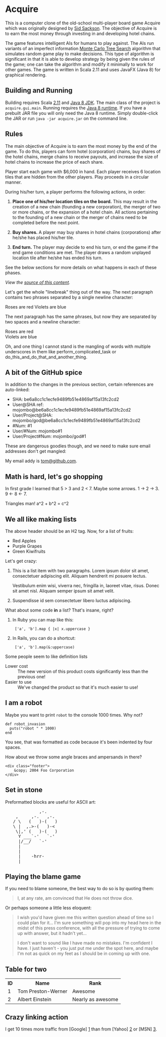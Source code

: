 Acquire
================================

This is a computer clone of the old-school multi-player board game Acquire which was originally designed by [Sid Sackson](https://en.wikipedia.org/wiki/Acquire). The objective of Acquire is to earn the most money through investing in and developing hotel chains. 

The game features intelligent AIs for humans to play against. The AIs run variants of an imperfect information [Monte Carlo Tree Search](https://en.wikipedia.org/wiki/Monte_Carlo_tree_search) algorithm that simulates random game play to make decisions. This type of algorithm is significant in that it is able to develop strategy by being given the rules of the game; one can take the algorithm and modify it minimally to work for other games. The game is written in Scala 2.11 and uses JavaFX (Java 8) for graphical rendering.

Building and Running 
-----------------------
Building requires Scala [2.11](http://www.scala-lang.org/index.html) and [Java 8 JDK](http://www.oracle.com/technetwork/java/javase/downloads/jdk8-downloads-2133151.html). The main class of the project is `acquire.gui.main`.
Running requires the [Java 8 runtime](http://www.oracle.com/technetwork/java/javase/downloads/jre8-downloads-2133155.html). If you have a prebuilt JAR file you will only need the Java 8 runtime. Simply double-click the JAR or run `java -jar acquire.jar` on the command line.

Rules
-----------------------

The main objective of Acquire is to earn the most money by the end of the game. To do this, players can form hotel (corporation) chains, buy shares of the hotel chains, merge chains to receive payouts, and increase the size of hotel chains to increase the price of each share.

Player start each game with $6,000 in hand. Each player receives 6 location tiles that are hidden from the other players. Play proceeds in a circular manner.

During his/her turn, a player performs the following actions, in order:

1. **Place one of his/her location tiles on the board.** This may result in the creation of a new chain (founding a new corporation), the merger of two or more chains, or the expansion of a hotel chain. All actions pertaining to the founding of a new chain or the merger of chains need to be completed before the next point. 

2. **Buy shares.** A player may buy shares in hotel chains (corporations) after he/she has placed his/her tile.

3. **End turn.** The player may decide to end his turn, or end the game if the end game conditions are met. The player draws a random unplayed location tile after he/she has ended his turn.

See the below sections for more details on what happens in each of these phases.




*View the [source of this content](http://github.github.com/github-flavored-markdown/sample_content.html).*

Let's get the whole "linebreak" thing out of the way. The next paragraph contains two phrases separated by a single newline character:

Roses are red
Violets are blue

The next paragraph has the same phrases, but now they are separated by two spaces and a newline character:

Roses are red  
Violets are blue

Oh, and one thing I cannot stand is the mangling of words with multiple underscores in them like perform_complicated_task or do_this_and_do_that_and_another_thing.

A bit of the GitHub spice
-------------------------

In addition to the changes in the previous section, certain references are auto-linked:

* SHA: be6a8cc1c1ecfe9489fb51e4869af15a13fc2cd2
* User@SHA ref: mojombo@be6a8cc1c1ecfe9489fb51e4869af15a13fc2cd2
* User/Project@SHA: mojombo/god@be6a8cc1c1ecfe9489fb51e4869af15a13fc2cd2
* \#Num: #1
* User/#Num: mojombo#1
* User/Project#Num: mojombo/god#1

These are dangerous goodies though, and we need to make sure email addresses don't get mangled:

My email addy is tom@github.com.

Math is hard, let's go shopping
-------------------------------

In first grade I learned that 5 > 3 and 2 < 7. Maybe some arrows. 1 -> 2 -> 3. 9 <- 8 <- 7.

Triangles man! a^2 + b^2 = c^2

We all like making lists
------------------------

The above header should be an H2 tag. Now, for a list of fruits:

* Red Apples
* Purple Grapes
* Green Kiwifruits

Let's get crazy:

1.  This is a list item with two paragraphs. Lorem ipsum dolor
    sit amet, consectetuer adipiscing elit. Aliquam hendrerit
    mi posuere lectus.

    Vestibulum enim wisi, viverra nec, fringilla in, laoreet
    vitae, risus. Donec sit amet nisl. Aliquam semper ipsum
    sit amet velit.

2.  Suspendisse id sem consectetuer libero luctus adipiscing.

What about some code **in** a list? That's insane, right?

1. In Ruby you can map like this:

        ['a', 'b'].map { |x| x.uppercase }

2. In Rails, you can do a shortcut:

        ['a', 'b'].map(&:uppercase)

Some people seem to like definition lists

<dl>
  <dt>Lower cost</dt>
  <dd>The new version of this product costs significantly less than the previous one!</dd>
  <dt>Easier to use</dt>
  <dd>We've changed the product so that it's much easier to use!</dd>
</dl>

I am a robot
------------

Maybe you want to print `robot` to the console 1000 times. Why not?

    def robot_invasion
      puts("robot " * 1000)
    end

You see, that was formatted as code because it's been indented by four spaces.

How about we throw some angle braces and ampersands in there?

    <div class="footer">
        &copy; 2004 Foo Corporation
    </div>

Set in stone
------------

Preformatted blocks are useful for ASCII art:

<pre>
             ,-. 
    ,     ,-.   ,-. 
   / \   (   )-(   ) 
   \ |  ,.>-(   )-< 
    \|,' (   )-(   ) 
     Y ___`-'   `-' 
     |/__/   `-' 
     | 
     | 
     |    -hrr- 
  ___|_____________ 
</pre>

Playing the blame game
----------------------

If you need to blame someone, the best way to do so is by quoting them:

> I, at any rate, am convinced that He does not throw dice.

Or perhaps someone a little less eloquent:

> I wish you'd have given me this written question ahead of time so I
> could plan for it... I'm sure something will pop into my head here in
> the midst of this press conference, with all the pressure of trying to
> come up with answer, but it hadn't yet...
>
> I don't want to sound like
> I have made no mistakes. I'm confident I have. I just haven't - you
> just put me under the spot here, and maybe I'm not as quick on my feet
> as I should be in coming up with one.

Table for two
-------------

<table>
  <tr>
    <th>ID</th><th>Name</th><th>Rank</th>
  </tr>
  <tr>
    <td>1</td><td>Tom Preston-Werner</td><td>Awesome</td>
  </tr>
  <tr>
    <td>2</td><td>Albert Einstein</td><td>Nearly as awesome</td>
  </tr>
</table>

Crazy linking action
--------------------

I get 10 times more traffic from [Google] [1] than from
[Yahoo] [2] or [MSN] [3].

  [1]: http://google.com/        "Google"
  [2]: http://search.yahoo.com/  "Yahoo Search"
  [3]: http://search.msn.com/    "MSN Search"